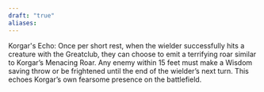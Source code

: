 ```yaml
---
draft: "true"
aliases:
---
```

Korgar's Echo: Once per short rest, when the wielder successfully hits a creature with the Greatclub, they can choose to emit a terrifying roar similar to Korgar’s Menacing Roar. Any enemy within 15 feet must make a Wisdom saving throw or be frightened until the end of the wielder’s next turn. This echoes Korgar’s own fearsome presence on the battlefield.

